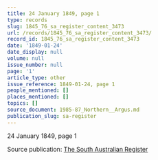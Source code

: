 ```yaml
---
title: 24 January 1849, page 1
type: records
slug: 1845_76_sa_register_content_3473
url: /records/1845_76_sa_register_content_3473/
record_id: 1845_76_sa_register_content_3473
date: '1849-01-24'
date_display: null
volume: null
issue_number: null
page: '1'
article_type: other
issue_reference: 1849-01-24, page 1
people_mentioned: []
places_mentioned: []
topics: []
source_document: 1985-87_Northern__Argus.md
publication_slug: sa-register
---
```


24 January 1849, page 1

Source publication: [The South Australian Register](/publications/sa-register/)
